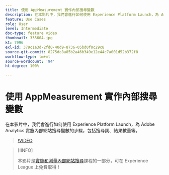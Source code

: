 ```yaml
---
title: 使用 AppMeasurement 實作內部搜尋變數
description: 在本影片中，我們會進行如何使用 Experience Platform Launch，為 Adobe Analytics 實施內部網站搜尋變數的步驟，包括搜尋詞、結果數量等。
feature: Use Cases
role: User
level: Intermediate
doc-type: feature video
thumbnail: 333604.jpg
kt: 7996
exl-id: 379c1a3d-2fd0-40d9-8736-05bd0f0c29c8
source-git-commit: 8275dc8a85b2a46b349e12e44c7a001d52b372f8
workflow-type: tm+mt
source-wordcount: '94'
ht-degree: 100%

---
```


# 使用 AppMeasurement 實作內部搜尋變數

在本影片中，我們會進行如何使用 Experience Platform Launch，為 Adobe Analytics 實施內部網站搜尋變數的步驟，包括搜尋詞、結果數量等。

>[!VIDEO](https://video.tv.adobe.com/v/333604/?quality=12&learn=on)

>[!INFO]
>
> 本影片是[實施和測量內部網站搜尋](https://experienceleague.adobe.com/?recommended=Analytics-U-1-2021.1.search)課程的一部分，可在 Experience League 上免費取得！